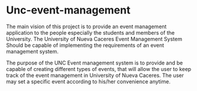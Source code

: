 # Unc-event-management
The main vision of this project is to provide an event management application to the people especially the students and members of the University. The University of Nueva Caceres Event Management System Should be capable of implementing the requirements of an event management system. 

The purpose of the UNC Event management system is to provide and be capable of creating different types of events, that will allow the user to keep track of the event management in University of Nueva Caceres. The user may set a specific event according to his/her convenience anytime.

<!--re-size the buttons-->
<!--be creative-->
<!--add-->
